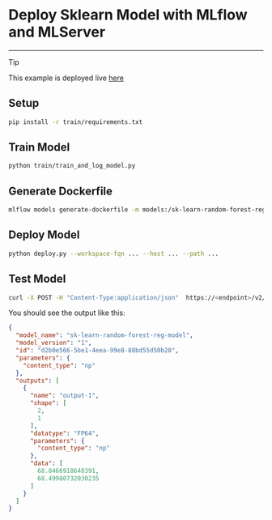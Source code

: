 # Deploy Sklearn Model with MLflow and MLServer

---

> [!tip]
> This example is deployed live [here](https://platform.live-demo.truefoundry.cloud/deployments/cmbltc3pof7gi01rjer0u7qi6?tab=pods)

## Setup

```bash
pip install -r train/requirements.txt
```

## Train Model

```bash
python train/train_and_log_model.py
```

## Generate Dockerfile

```bash
mlflow models generate-dockerfile -m models:/sk-learn-random-forest-reg-model/1 --env-manager virtualenv --install-mlflow --enable-mlserver  --output-directory .
```

## Deploy Model

```bash
python deploy.py --workspace-fqn ... --host ... --path ...
```

## Test Model

```bash
curl -X POST -H "Content-Type:application/json"  https://<endpoint>/v2/models/sk-learn-random-forest-reg-model/infer -d @./example-input.json
```

You should see the output like this:

```json
{
  "model_name": "sk-learn-random-forest-reg-model",
  "model_version": "1",
  "id": "d2b0e566-5be1-4eea-99e8-88bd55d50b20",
  "parameters": {
    "content_type": "np"
  },
  "outputs": [
    {
      "name": "output-1",
      "shape": [
        2,
        1
      ],
      "datatype": "FP64",
      "parameters": {
        "content_type": "np"
      },
      "data": [
        68.8466918640391,
        68.49980732030235
      ]
    }
  ]
}
```

